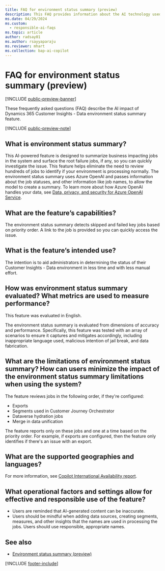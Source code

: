 ```yaml
---
title: FAQ for environment status summary (preview)
description: This FAQ provides information about the AI technology used in the environment status summary. It includes key considerations and details about how AI is used, how it was tested and evaluated, and any specific limitations.
ms.date: 04/29/2024
ms.custom: 
  - responsible-ai-faqs
ms.topic: article
author: radsay01
ms.author: rsayyaparaju
ms.reviewer: mhart
ms.collection: bap-ai-copilot 
---
```


# FAQ for environment status summary (preview)

[!INCLUDE [public-preview-banner](includes/public-preview-banner.md)]

These frequently asked questions (FAQ) describe the AI impact of Dynamics 365 Customer Insights - Data environment status summary feature.

[!INCLUDE [public-preview-note](includes/public-preview-note.md)]

## What is environment status summary?

This AI-powered feature is designed to summarize business impacting jobs in the system and surface the root failure jobs, if any, so you can quickly investigate the issue. This feature helps eliminate the need to review hundreds of jobs to identify if your environment is processing normally. The environment status summary uses Azure OpenAI and passes information about the job statuses, and other information like job names, to allow the model to create a summary. To learn more about how Azure OpenAI handles your data, see [Data, privacy, and security for Azure OpenAI Service](/legal/cognitive-services/openai/data-privacy).

## What are the feature’s capabilities?

The environment status summary detects skipped and failed key jobs based on priority order. A link to the job is provided so you can quickly access the issue.

## What is the feature’s intended use?

The intention is to aid administrators in determining the status of their Customer Insights - Data environment in less time and with less manual effort.

## How was environment status summary evaluated? What metrics are used to measure performance?

This feature was evaluated in English.

The environment status summary is evaluated from dimensions of accuracy and performance. Specifically, this feature was tested with an array of scenarios to ensure it captures and mitigates accordingly, including inappropriate language used, malicious intention of jail break, and data fabrication.

## What are the limitations of environment status summary? How can users minimize the impact of the environment status summary limitations when using the system?

The feature reviews jobs in the following order, if they're configured:

- Exports
- Segments used in Customer Journey Orchestrator
- Dataverse hydration jobs
- Merge in data unification

The feature reports only on these jobs and one at a time based on the priority order. For example, if exports are configured, then the feature only identifies if there's an issue with an export.

## What are the supported geographies and languages?

For more information, see [Copilot International Availability report](https://dynamics.microsoft.com/availability-reports/copilotreport/).

## What operational factors and settings allow for effective and responsible use of the feature?

- Users are reminded that AI-generated content can be inaccurate.
- Users should be mindful when adding data sources, creating segments, measures, and other insights that the names are used in processing the jobs. Users should use responsible, appropriate names.

## See also

- [Environment status summary (preview)](system.md#environment-status-summary-preview)

[!INCLUDE [footer-include](includes/footer-banner.md)]
